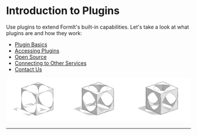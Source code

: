 # Introduction to Plugins

Use plugins to extend FormIt's built-in capabilities. Let's take a look at what plugins are and how they work:

* [Plugin Basics](introduction/plugin-basics.md)
* [Accessing Plugins](introduction/accessing-plugins.md)
* [Open Source](introduction/open-source.md)
* [Connecting to Other Services](how-to-develop-plug-ins/additional-development-options/invoking-plugins-and-api-from-dynamo.md)
* [Contact Us](introduction/contact-us.md)

![](../.gitbook/assets/c3.PNG)

****



&#x20;
